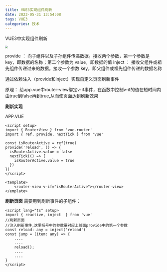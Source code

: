 ```yaml
---
title: VUE3实现组件刷新
date: 2023-05-31 13:54:08
tags: VUE3
categories: 技术
---
```


VUE3中实现组件刷新

<img src="https://img2.baidu.com/it/u=4154503761,1097204876&fm=253&fmt=auto&app=138&f=JPEG?w=888&h=500" style="zoom:50%;" />

provide ： 向子组件以及子孙组件传递数据。接收两个参数，第一个参数是 key，即数据的名称；第二个参数为 value，即数据的值
inject ： 接收父组件或祖先组件传递过来的数据。接收一个参数 key，即父组件或祖先组件传递的数据名称

通过依赖注入（provide和inject）实现自定义页面刷新事件

原理： 给app.vue中router-view绑定v-if事件，在函数中控制v-if的值在短时间内由true到false再到true,从而使页面达到刷新效果

**刷新实现**

APP.VUE

```vue
<script setup>
import { RouterView } from 'vue-router'
import { ref, provide, nextTick } from 'vue'

const isRouterActive = ref(true)
provide('reload', () => {
  isRouterActive.value = false
  nextTick(() => {
    isRouterActive.value = true
  })
})
</script>

<template>
	<router-view v-if="isRouterActive"></router-view>
</emplate>
```

**刷新页面**
需要用到刷新事件的子组件：

```vue
<script lang="ts" setup>
import { reactive, inject  } from 'vue'
//刷新页面
//注入刷新事件,这里括号中的参数要对应上前面provide中的第一个参数 
const reload: any = inject('reload')
const jump = (item: any) => {
	....
  	....
  	reload();
    ....
    ....
}
</script>
```

